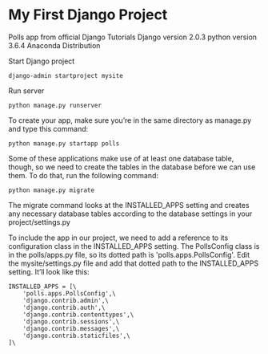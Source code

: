 # My First Django Project

Polls app from official Django Tutorials
Django version 2.0.3
python version 3.6.4 Anaconda Distribution

Start Django project

``django-admin startproject mysite``

Run server

``python manage.py runserver``

To create your app, make sure you’re in the same directory as manage.py and type this command:

``python manage.py startapp polls``

Some of these applications make use of at least one database table, though, so we need to create the tables in the database before we can use them. To do that, run the following command:

``python manage.py migrate``

The migrate command looks at the INSTALLED_APPS setting and creates any necessary database tables according to the database settings in your project/settings.py

To include the app in our project, we need to add a reference to its configuration class in the INSTALLED_APPS setting. The PollsConfig class is in the polls/apps.py file, so its dotted path is 'polls.apps.PollsConfig'. Edit the mysite/settings.py file and add that dotted path to the INSTALLED_APPS setting. It’ll look like this:

    INSTALLED_APPS = [\
        'polls.apps.PollsConfig',\
        'django.contrib.admin',\
        'django.contrib.auth',\
        'django.contrib.contenttypes',\
        'django.contrib.sessions',\
        'django.contrib.messages',\
        'django.contrib.staticfiles',\
    ]\